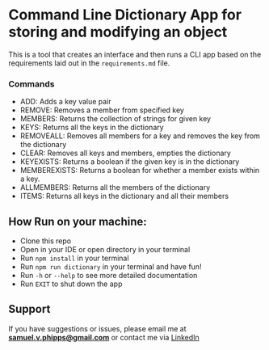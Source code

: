 # Command Line Dictionary App for storing and modifying an object

This is a tool that creates an interface and then runs a CLI app based on the requirements laid out in the `requirements.md` file.

### Commands
 - ADD: Adds a key value pair
 - REMOVE: Removes a member from specified key
 - MEMBERS: Returns the collection of strings for given key
 - KEYS: Returns all the keys in the dictionary
 - REMOVEALL: Removes all members for a key and removes the key from the dictionary
 - CLEAR: Removes all keys and members, empties the dictionary
 - KEYEXISTS: Returns a boolean if the given key is in the dictionary
 - MEMBEREXISTS: Returns a boolean for whether a member exists within a key.
 - ALLMEMBERS: Returns all the members of the dictionary
 - ITEMS: Returns all keys in the dictionary and all their members

## How Run on your machine:
 - Clone this repo
 - Open in your IDE or open directory in your terminal 
 - Run `npm install` in your terminal
 - Run `npm run dictionary` in your terminal and have fun!
 - Run `-h` or `--help` to see more detailed documentation
 - Run `EXIT` to shut down the app

## Support
If you have suggestions or issues, please email me at **samuel.v.phipps@gmail.com** or contact me via [LinkedIn](https://www.linkedin.com/in/sam-v-phipps/)